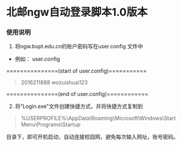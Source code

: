 # 北邮ngw自动登录脚本1.0版本
### 使用说明

1. 将ngw.bupt.edu.cn的账户密码写在user.config 文件中

* 例如：
user.config

===============(start of user.config)===========
> 2016211888
wozuishuai123

===============(end of user.config)============

2. 将“Login.exe"文件创建快捷方式，并将快捷方式复制到

> %USERPROFILE%\AppData\Roaming\Microsoft\Windows\Start Menu\Programs\Startup

目录下，即可开机启动，自动连接校园网，避免每次输入网址，账号密码。
